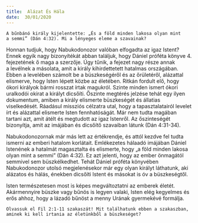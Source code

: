 ```yaml
---
title:  Alázat És Hála
date:  30/01/2020
---
```


`A bűnbánó király kijelentette: „És a föld minden lakosa olyan mint a semmi” (Dán 4:32). Mi a lényeges eleme a szavainak?`

Honnan tudjuk, hogy Nabukodonozor valóban elfogadta az igaz Istent? Ennek egyik nagy bizonyítékát abban találjuk, hogy Dániel próféta könyve 4. fejezetének ő maga a szerzője. Úgy tűnik, a fejezet nagy része annak a levélnek a másolata, amit a király kihirdettetett hatalmas országában. Ebben a levelében számolt be a büszkeségéről és az őrületéről, alázattal elismerve, hogy Isten lépett közbe az életében. Ritkán fordult elő, hogy ókori királyok bármi rosszat írtak magukról. Szinte minden ismert ókori uralkodói okirat a királyt dicsőíti. Őszinte megtérés jelzése tehát egy ilyen dokumentum, amiben a király elismerte büszkeségét és állatias viselkedését. Ráadásul missziós célzatra utal, hogy a tapasztalatairól levelet írt és alázattal elismerte Isten fennhatóságát. Már nem tudta magában tartani azt, amit átélt és megtudott az igaz Istenről. Az őszinteségét bizonyítja, amit az imájában és dicsőítő szavaiban látunk (Dán 4:31-34).

Nabukodonozornak már más lett az értékrendje, és attól kezdve fel tudta ismerni az emberi hatalom korlátait. Emlékezetes hálaadó imájában Dániel Istenének a hatalmát magasztalta és elismerte, hogy „a föld minden lakosa olyan mint a semmi” (Dán 4:32). Ez azt jelenti, hogy az ember önmagától semmivel sem büszkélkedhet. Tehát Dániel próféta könyvében Nabukodonozor utolsó megjelenésekor már egy olyan királyt láthatunk, aki alázatos és hálás, énekben dicsőíti Istent és másokat is óv a büszkeségtől.

Isten természetesen most is képes megváltoztatni az emberek életét. Akármennyire büszke vagy bűnös is legyen valaki, Isten elég kegyelmes és erős ahhoz, hogy a lázadó bűnöst a menny Urának gyermekévé formálja.

`Olvassuk el Fil 2:1-11 szakaszát! Mit találhatunk ebben a szakaszban, aminek ki kell irtania az életünkből a büszkeséget?`
